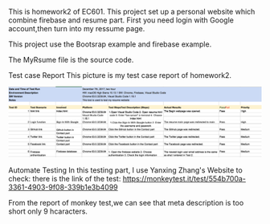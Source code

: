 This is homework2 of EC601.
This project set up a personal website which combine firebase and resume part.
First you need login with Google account,then turn into my ressume page.

This project use the Bootsrap example and firebase example.

The MyRsume file is the source code.

Test case Report
This picture is my test case report of homework2.

![image](https://github.com/zzxiang8752/resume/raw/master/testcase.png)

Automate Testing
In this testing part, I use  Yanxing Zhang's Website to check:
there is the link of the test:
https://monkeytest.it/test/554b700a-3361-4903-9f08-339b1e3b4099

From the report of monkey test,we can see that meta description is too short only 9 hcaracters.
